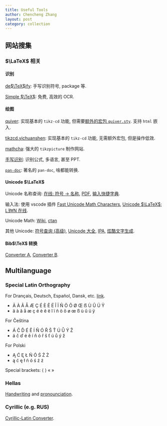 ```yaml
---
title: Useful Tools
author: Chencheng Zhang
layout: post
category: collection
---
```


## 网站搜集

### $\LaTeX$ 相关

#### 识别

[de$\TeX$ify](https://detexify.kirelabs.org/classify.html): 手写识别符号, package 等.

[Simple $\TeX$](https://simpletex.cn/): 免费, 高效的 OCR.

#### 绘图

[quiver](https://q.uiver.app/): 实现基本的 `tikz-cd` 功能, 但需要[额外的宏包 `quiver.sty`](https://raw.githubusercontent.com/varkor/quiver/master/package/quiver.sty). 支持 `html` 嵌入.

[tikzcd.yichuanshen](https://tikzcd.yichuanshen.de/): 实现基本的 `tikz-cd` 功能, 无需额外宏包, 但是操作低效.

[mathcha](https://www.mathcha.io/editor): 强大的 `tikzpicture` 制作网站.

[手写识别](https://webdemo.myscript.com/): 识别公式, 多语言, 甚至 PPT.

[`pan-doc`](https://pandoc.org/): 著名的 `pan-doc`, 啥都能转换.

#### Unicode $\LaTeX$

Unicode 名称查询: [在线: 符号 → 名称](https://w3c.github.io/xml-entities/unicode-names), [PDF](https://milde.users.sourceforge.net/LUCR/Math/unimathsymbols.pdf), [输入快捷字典](Unicode_math_Table).

输入法: 使用 vscode 插件 [Fast Unicode Math Characters](https://marketplace.visualstudio.com/items?itemName=GuidoTapia2.unicode-math-vscode), [Unicode $\LaTeX$](https://marketplace.visualstudio.com/items?itemName=oijaz.unicode-latex); [L∃∀N 在线](https://live.lean-lang.org/).

Unicode Math: [Wiki](https://en.wikipedia.org/wiki/Mathematical_operators_and_symbols_in_Unicode), [ctan](https://ctan.math.illinois.edu/fonts/erewhon-math/unimath-erewhon.pdf)

其他 Unicode: [符号查询 (高级)](https://www.dickimaw-books.com/latex/symbol-lookup.php), [Unicode 大全](https://www.compart.com/en/unicode/), [IPA](https://westonruter.github.io/ipa-chart/keyboard/), [炫酷文字生成](https://cool-letters-generator.blogspot.com/).

#### Bib$\TeX$ 转换

[Converter A](https://bibtex.online/), [Converter B](https://asouqi.github.io/bibtex-converter/).

## Multilanguage

### Special Latin Orthography

For Drançais, Deutsch, Español, Dansk, etc. [link](https://unicodelookup.com/).

- Ä À Â Å Æ Ç É È Ê Ë Î Ï Ñ Ö Ô Ø Œ ẞ Ù Û Ü Ÿ
- ä à â å æ ç é è ê ë î ï ñ ö ô ø œ ß ù û ü ÿ

For Čeština

- Á Č Ď É Ě Í Ň Ó Ř Š Ť Ú Ů Ý Ž
- á č ď é ě í ň ó ř š ť ú ů ý ž

For Polski

- Ą Ć Ę Ł Ń Ó Ś Ź Ż
- ą ć ę ł ń ó ś ź ż

Special brackets: ⟨ ⟩ « »

### Hellas

[Handwriting](https://www.foundalis.com/lan/hw/grkhandw.htm) and [pronounciation](https://www.foundalis.com/lan/grkalpha.htm).

### Cyrillic (e.g. RUS)

[Cyrillic-Latin Converter](https://www.lexilogos.com/keyboard/russian.htm).
